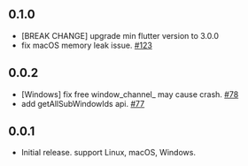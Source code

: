 ## 0.1.0

* [BREAK CHANGE] upgrade min flutter version to 3.0.0
* fix macOS memory leak issue. [#123](https://github.com/MixinNetwork/flutter-plugins/issues/123)

## 0.0.2

* [Windows] fix free window_channel_ may cause crash. [#78](https://github.com/MixinNetwork/flutter-plugins/pull/78)
* add getAllSubWindowIds api. [#77](https://github.com/MixinNetwork/flutter-plugins/pull/77)

## 0.0.1

* Initial release. support Linux, macOS, Windows.
